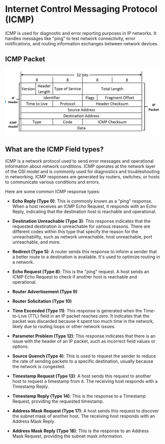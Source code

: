 # Internet Control Messaging Protocol (ICMP)
ICMP is used for diagnostic and error reporting purposes in IP networks. It handles messages like "ping" to test network connectivity, error notifications, and routing information exchanges between network devices.

## ICMP Packet
![ICMP Packet](/images/ICMP.png)


## What are the ICMP Field types? 
ICMP is a network protocol used to send error messages and operational information about network conditions. ICMP operates at the network layer of the OSI model and is commonly used for diagnostics and troubleshooting in networking. ICMP responses are generated by routers, switches, or hosts to communicate various conditions and errors. 

Here are some common ICMP response types:

- **Echo Reply (Type 0)**: This is commonly known as a "ping" response. When a host receives an ICMP Echo Request, it responds with an Echo Reply, indicating that the destination host is reachable and operational.
- **Destination Unreachable (Type 3)**: This response indicates that the requested destination is unreachable for various reasons. There are different codes within this type that specify the reason for the unreachability, such as network unreachable, host unreachable, port unreachable, and more.
- **Redirect (Type 5)**: A router sends this response to inform a sender that a better route to a destination is available. It's used to optimize routing in a network.
- **Echo Request (Type 8)**: This is the "ping" request. A host sends an ICMP Echo Request to check if another host is reachable and operational.
- **Router Advertisement (Type 9)**
- **Router Solicitation (Type 10)**

- **Time Exceeded (Type 11)**: This response is generated when the Time-to-Live (TTL) field in an IP packet reaches zero. It indicates that the packet was discarded because it spent too much time in the network, likely due to routing loops or other network issues.
- **Parameter Problem (Type 12)**: This response indicates that there is an issue with the header of an IP packet, such as incorrect field values or options.
- **Source Quench (Type 4)**: This is used to request the sender to reduce the rate of sending packets to a specific destination, usually because the network is congested.

- **Timestamp Request (Type 13)**: A host sends this request to another host to request a timestamp from it. The receiving host responds with a Timestamp Reply.
- **Timestamp Reply (Type 14)**: This is the response to a Timestamp Request, providing the requested timestamp.
- **Address Mask Request (Type 17)**: A host sends this request to discover the subnet mask of another host. The receiving host responds with an Address Mask Reply.
- **Address Mask Reply (Type 18)**: This is the response to an Address Mask Request, providing the subnet mask information.
